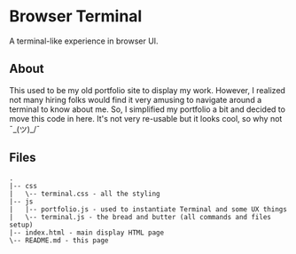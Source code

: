 # Browser Terminal

A terminal-like experience in browser UI.

## About

This used to be my old portfolio site to display my work. However, I realized not many hiring folks would find it very amusing to navigate around a terminal to know about me. So, I simplified my portfolio a bit and decided to move this code in here. It's not very re-usable but it looks cool, so why not ¯\_(ツ)_/¯

## Files

```
.
|-- css
|   \-- terminal.css - all the styling
|-- js
|   |-- portfolio.js - used to instantiate Terminal and some UX things
|   \-- terminal.js - the bread and butter (all commands and files setup)
|-- index.html - main display HTML page
\-- README.md - this page
```